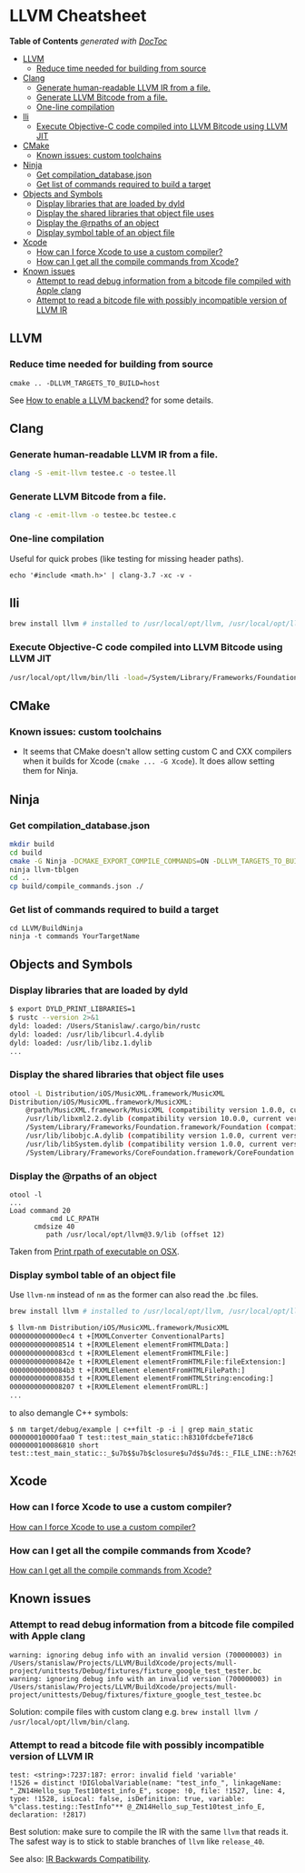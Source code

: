 # LLVM Cheatsheet

<!-- START doctoc generated TOC please keep comment here to allow auto update -->
<!-- DON'T EDIT THIS SECTION, INSTEAD RE-RUN doctoc TO UPDATE -->
**Table of Contents**  *generated with [DocToc](https://github.com/thlorenz/doctoc)*

- [LLVM](#llvm)
  - [Reduce time needed for building from source](#reduce-time-needed-for-building-from-source)
- [Clang](#clang)
  - [Generate human-readable LLVM IR from a file.](#generate-human-readable-llvm-ir-from-a-file)
  - [Generate LLVM Bitcode from a file.](#generate-llvm-bitcode-from-a-file)
  - [One-line compilation](#one-line-compilation)
- [lli](#lli)
  - [Execute Objective-C code compiled into LLVM Bitcode using LLVM JIT](#execute-objective-c-code-compiled-into-llvm-bitcode-using-llvm-jit)
- [CMake](#cmake)
  - [Known issues: custom toolchains](#known-issues-custom-toolchains)
- [Ninja](#ninja)
  - [Get compilation_database.json](#get-compilation_databasejson)
  - [Get list of commands required to build a target](#get-list-of-commands-required-to-build-a-target)
- [Objects and Symbols](#objects-and-symbols)
  - [Display libraries that are loaded by dyld](#display-libraries-that-are-loaded-by-dyld)
  - [Display the shared libraries that object file uses](#display-the-shared-libraries-that-object-file-uses)
  - [Display the @rpaths of an object](#display-the-rpaths-of-an-object)
  - [Display symbol table of an object file](#display-symbol-table-of-an-object-file)
- [Xcode](#xcode)
  - [How can I force Xcode to use a custom compiler?](#how-can-i-force-xcode-to-use-a-custom-compiler)
  - [How can I get all the compile commands from Xcode?](#how-can-i-get-all-the-compile-commands-from-xcode)
- [Known issues](#known-issues)
  - [Attempt to read debug information from a bitcode file compiled with Apple clang](#attempt-to-read-debug-information-from-a-bitcode-file-compiled-with-apple-clang)
  - [Attempt to read a bitcode file with possibly incompatible version of LLVM IR](#attempt-to-read-a-bitcode-file-with-possibly-incompatible-version-of-llvm-ir)

<!-- END doctoc generated TOC please keep comment here to allow auto update -->

## LLVM

### Reduce time needed for building from source

```
cmake .. -DLLVM_TARGETS_TO_BUILD=host
```

See [How to enable a LLVM backend?](https://stackoverflow.com/a/46912216/598057) for some details.

## Clang

### Generate human-readable LLVM IR from a file.


```bash
clang -S -emit-llvm testee.c -o testee.ll
```

### Generate LLVM Bitcode from a file.


```bash
clang -c -emit-llvm -o testee.bc testee.c
```

### One-line compilation

Useful for quick probes (like testing for missing header paths).

```
echo '#include <math.h>' | clang-3.7 -xc -v -
```

## lli

```bash
brew install llvm # installed to /usr/local/opt/llvm, /usr/local/opt/llvm/bin/lli
```

### Execute Objective-C code compiled into LLVM Bitcode using LLVM JIT

```bash
/usr/local/opt/llvm/bin/lli -load=/System/Library/Frameworks/Foundation.framework/Versions/Current/Foundation jitobjc.bc
```

## CMake

### Known issues: custom toolchains

- It seems that CMake doesn't allow setting custom C and CXX compilers
when it builds for Xcode (`cmake ... -G Xcode`). It does allow setting
them for Ninja.

## Ninja

### Get compilation_database.json

```bash
mkdir build
cd build
cmake -G Ninja -DCMAKE_EXPORT_COMPILE_COMMANDS=ON -DLLVM_TARGETS_TO_BUILD="X86" ../llvm
ninja llvm-tblgen
cd ..
cp build/compile_commands.json ./
```

### Get list of commands required to build a target

```
cd LLVM/BuildNinja
ninja -t commands YourTargetName
```

## Objects and Symbols

### Display libraries that are loaded by dyld

```bash
$ export DYLD_PRINT_LIBRARIES=1
$ rustc --version 2>&1
dyld: loaded: /Users/Stanislaw/.cargo/bin/rustc
dyld: loaded: /usr/lib/libcurl.4.dylib
dyld: loaded: /usr/lib/libz.1.dylib
...
```

### Display the shared libraries that object file uses

```bash
otool -L Distribution/iOS/MusicXML.framework/MusicXML
Distribution/iOS/MusicXML.framework/MusicXML:
	@rpath/MusicXML.framework/MusicXML (compatibility version 1.0.0, current version 1.0.0)
	/usr/lib/libxml2.2.dylib (compatibility version 10.0.0, current version 10.9.0)
	/System/Library/Frameworks/Foundation.framework/Foundation (compatibility version 300.0.0, current version 1349.0.0)
	/usr/lib/libobjc.A.dylib (compatibility version 1.0.0, current version 228.0.0)
	/usr/lib/libSystem.dylib (compatibility version 1.0.0, current version 1238.0.0)
	/System/Library/Frameworks/CoreFoundation.framework/CoreFoundation (compatibility version 150.0.0, current version 1348.0.0)
```

### Display the @rpaths of an object

```
otool -l
...
Load command 20
          cmd LC_RPATH
      cmdsize 40
         path /usr/local/opt/llvm@3.9/lib (offset 12)
```

Taken from [Print rpath of executable on OSX](https://stackoverflow.com/a/12522096/598057).

### Display symbol table of an object file

Use `llvm-nm` instead of `nm` as the former can also read the .bc files.

```bash
brew install llvm # installed to /usr/local/opt/llvm, /usr/local/opt/llvm/bin/llvm-nm
```

```bash
$ llvm-nm Distribution/iOS/MusicXML.framework/MusicXML
0000000000000ec4 t +[MXMLConverter ConventionalParts]
0000000000008514 t +[RXMLElement elementFromHTMLData:]
00000000000083cd t +[RXMLElement elementFromHTMLFile:]
000000000000842e t +[RXMLElement elementFromHTMLFile:fileExtension:]
00000000000084b3 t +[RXMLElement elementFromHTMLFilePath:]
000000000000835d t +[RXMLElement elementFromHTMLString:encoding:]
0000000000008207 t +[RXMLElement elementFromURL:]
...
```

to also demangle C++ symbols:

```
$ nm target/debug/example | c++filt -p -i | grep main_static
000000010000faa0 T test::test_main_static::h8310fdcbefe718c6
0000000100086810 short test::test_main_static::_$u7b$$u7b$closure$u7d$$u7d$::_FILE_LINE::h76297330bb651452
```

## Xcode

### How can I force Xcode to use a custom compiler?

[How can I force Xcode to use a custom compiler?](https://stackoverflow.com/questions/39327952/how-can-i-force-xcode-to-use-a-custom-compiler)

### How can I get all the compile commands from Xcode?

[How can I get all the compile commands from Xcode?](https://stackoverflow.com/questions/43906786/how-can-i-get-all-the-compile-commands-from-xcode/43973745#43973745)

## Known issues

### Attempt to read debug information from a bitcode file compiled with Apple clang

```
warning: ignoring debug info with an invalid version (700000003) in /Users/stanislaw/Projects/LLVM/BuildXcode/projects/mull-project/unittests/Debug/fixtures/fixture_google_test_tester.bc
warning: ignoring debug info with an invalid version (700000003) in /Users/stanislaw/Projects/LLVM/BuildXcode/projects/mull-project/unittests/Debug/fixtures/fixture_google_test_testee.bc
```

Solution: compile files with custom clang e.g. `brew install llvm / /usr/local/opt/llvm/bin/clang`.

### Attempt to read a bitcode file with possibly incompatible version of LLVM IR

```
test: <string>:7237:187: error: invalid field 'variable'
!1526 = distinct !DIGlobalVariable(name: "test_info_", linkageName: "_ZN14Hello_sup_Test10test_info_E", scope: !0, file: !1527, line: 4, type: !1528, isLocal: false, isDefinition: true, variable: %"class.testing::TestInfo"** @_ZN14Hello_sup_Test10test_info_E, declaration: !2817)
```

Best solution: make sure to compile the IR with the same `llvm` that reads it. The safest way is to stick to stable branches of `llvm` like `release_40`.

See also: [IR Backwards Compatibility](http://llvm.org/docs/DeveloperPolicy.html#ir-backwards-compatibility).


